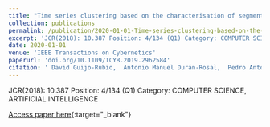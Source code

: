 ```yaml
---
title: "Time series clustering based on the characterisation of segment typologies"
collection: publications
permalink: /publication/2020-01-01-Time-series-clustering-based-on-the-characterisation-of-segment-typologies
excerpt: 'JCR(2018): 10.387 Position: 4/134 (Q1) Category: COMPUTER SCIENCE, ARTIFICIAL INTELLIGENCE'
date: 2020-01-01
venue: 'IEEE Transactions on Cybernetics'
paperurl: 'doi.org/10.1109/TCYB.2019.2962584'
citation: ' David Guijo-Rubio,  Antonio Manuel Durán-Rosal,  Pedro Antonio Gutiérrez,  Alicia Troncoso,  César Hervás-Martínez, &quot;Time series clustering based on the characterisation of segment typologies.&quot; IEEE Transactions on Cybernetics, 2020.'
---
```

JCR(2018): 10.387 Position: 4/134 (Q1) Category: COMPUTER SCIENCE, ARTIFICIAL INTELLIGENCE

[Access paper here](doi.org/10.1109/TCYB.2019.2962584){:target="_blank"}
